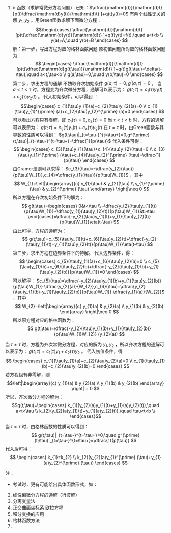 1.  $\delta$ 函数（求解常微分方程问题）
已知：$\dfrac{\mathrm{d}}{\mathrm{d}t} [p(t)\dfrac{\mathrm{d}y(t)}{\mathrm{d}t} ]+q(t)y(t)=0$ 有两个线性无关的解 $y_{1},y_{2}$ 。用Green函数求解下面微分方程：
$$\begin{cases}
\dfrac{\mathrm{d}}{\mathrm{d}t} [p(t)\dfrac{\mathrm{d}y(t)}{\mathrm{d}t} ]+q(t)y(t)=f(t),\quad a<t<b \\
y(a)=A,\quad y(b)=B 
\end{cases}
$$
解：第一步，写出方程对应的格林函数问题
原初值问题所对应的格林函数问题为 $$
\begin{cases}
\dfrac{\mathrm{d}}{\mathrm{d}t} [p(t)\dfrac{\mathrm{d}g(t;\tau)}{\mathrm{d}t} ]+q(t)g(t;\tau)=\delta(t-\tau),\quad a<t,\tau<b \\
g(a;\tau)=0,\quad y(b;\tau)=0 
\end{cases}
$$
第二步，求出方程的通解
不妨取齐次初始条件 $g(a;\tau)=0,g^{\prime}(a,\tau)=0$ ，
当 $a<t<\tau$ 时，方程变为齐次微分方程，通解可以表示为： $g(t;\tau)=c_{1}(\tau)y_{1}(t)+c_{2}(\tau)y_{2}(t)$ 。
代入初始条件，可以得到 ： $$\begin{cases}
c_{1}(\tau)y_{1}(a)+c_{2}(\tau)y_{2}(a)=0 \\
c_{1}(\tau)y_{1}^{\prime} (a)+c_{2}(\tau)y_{2}^{\prime} (a)=0
\end{cases}
$$可以看出方程只有零解，即 $c_{1}(\tau)=0,c_{2}(\tau)=0$ 
当 $\tau<t<b$ 时，方程的通解可以表示为： $g(t;\tau)=c_{3}(\tau)y_{1}(t)+c_{4}(\tau)y_{2}(t)$
在 $t=\tau$ 时，由Green函数与其导数的性质可以得到： $g(t;\tau)|_{t=\tau-}^{t=\tau+}=0,g^{\prime}(t,\tau)|_{t=\tau-}^{t=\tau+}=\dfrac{1}{p(\tau)}$ 
代入条件可得： $$
\begin{cases}
c_{3}(\tau)y_{1}(\tau)+c_{4}(\tau)y_{2}(\tau)=0 \\
c_{3}(\tau)y_{1}^{\prime} (\tau)+c_{4}(\tau)y_{2}^{\prime} (\tau)=\dfrac{1}{p(\tau)}
\end{cases}
$$由Cramer法则可以求得： $c_{3}(\tau)=-\dfrac{y_{2}(\tau)}{p(\tau)W_{1}},c_{4}=\dfrac{y_{1}(\tau)}{p(\tau)W_{1}}$ ，其中 $$
W_{1}=\left|\begin{array}{c} 
y_{1}(\tau) & y_{2}(\tau) \\
y_{1}^{\prime} (\tau) & y_{2}^{\prime} (\tau)
\end{array}
\right|\neq 0
$$所以方程在齐次初始条件下的解为： $$
g(t;\tau)=\begin{cases}
0&t<\tau \\
-\dfrac{y_{2}(\tau)y_{1}(t)}{p(\tau)W_{1}}+\dfrac{y_{1}(\tau)y_{2}(t)}{p(\tau)W_{1}}&t>\tau 
\end{cases}=\dfrac{-y_{2}(\tau)y_{1}(t)+y_{1}(\tau)y_{2}(t)}{p(\tau)W_{1}}\eta(t-\tau)
$$由此可得，方程的通解为： $$
g(t;\tau)=c_{5}(\tau)y_{1}(t)+c_{6}(\tau)y_{2}(t)+\dfrac{-y_{2}(\tau)y_{1}(t)+y_{1}(\tau)y_{2}(t)}{p(\tau)W_{1}}\eta(t-\tau)
$$
第三步，求出方程在边界条件下的特解。
代入边界条件，得： $$
\begin{cases}
c_{5}(\tau)y_{1}(a)+c_{6}(\tau)y_{2}(a)=0 \\
c_{5}(\tau)y_{1}(b)+c_{6}(\tau)y_{2}(b)+\dfrac{-y_{2}(\tau)y_{1}(b)+y_{1}(\tau)y_{2}(b)}{p(\tau)W_{1}}=0
\end{cases}
$$可以解得： $c_{5}(\tau)=\dfrac{-y_{2}(\tau)y_{1}(b)+y_{1}(\tau)y_{2}(b)}{p(\tau)W_{1}} \dfrac{y_{2}(a)}{W_{2}},c_{6}(\tau)=\dfrac{y_{2}(\tau)y_{1}(b)-y_{1}(\tau)y_{2}(b)}{p(\tau)W_{1}} \dfrac{y_{1}(a)}{W_{2}}$ ，其中 $$
W_{2}=\left|\begin{array}{c} 
y_{1}(a) & y_{2}(a) \\
y_{1}(b) & y_{2}(b)
\end{array}
\right|\neq 0
$$所以原方程对应的格林函数为： $$
g(t;\tau)=\dfrac{-y_{2}(\tau)y_{1}(b)+y_{1}(\tau)y_{2}(b)}{p(\tau)W_{1}W_{2}} (y_{2}(a))
$$

当 $t\neq \tau$ 时，方程为齐次常微分方程，对应的解为 $y_{1},y_{2}$ ，所以齐次方程的通解可以表示为： $g(t;\tau)=c_{1}(\tau)y_{1}+c_{2}(\tau)y_{2}$ 。
代入初值条件，得 $$
\begin{cases}
c_{1}(\tau)y_{1}(a)+c_{2}(\tau)y_{2}(a)=0 \\
c_{1}(\tau)y_{1}(b)+c_{2}(\tau)y_{2}(b)=0
\end{cases}
$$若方程组有非零解，则 $$\left|\begin{array}{c} 
y_{1}(a) & y_{2}(a) \\
y_{1}(b) & y_{2}(b)
\end{array}
\right| = 0
$$所以，齐次微分方程的解为： $$g(t;\tau)=\begin{cases} 
k_{1}(y_{2}(a)y_{1}(t)+y_{1}(a)y_{2}(t)),\quad a<t<\tau \\
k_{2}(y_{2}(a)y_{1}(t)+y_{1}(a)y_{2}(t)),\quad \tau<t<b \\
\end{cases}$$

当 $t=\tau$ 时，由格林函数的性质可以得到： $$
g(t;\tau)|_{t=\tau-}^{t=\tau+}=0,\quad g^{\prime} (t;\tau)|_{t=\tau-}^{t=\tau+}=\dfrac{1}{p(\tau)}
$$代入后可得： $$
\begin{cases}
k_{1}=k_{2} \\
k_{2}(y_{2}(a)y_{1}^{\prime} (\tau)+y_{1}(a)y_{2}^{\prime} (\tau))
\end{cases}
$$

注：
- 考试时，更有可能给出具体函数形式，如：
2. 线性偏微分方程的通解（行波解）
3. 分离变量法
4. 正交曲面坐标系
欧拉方程
5. 积分变换的应用
6. 格林函数方法
7. 